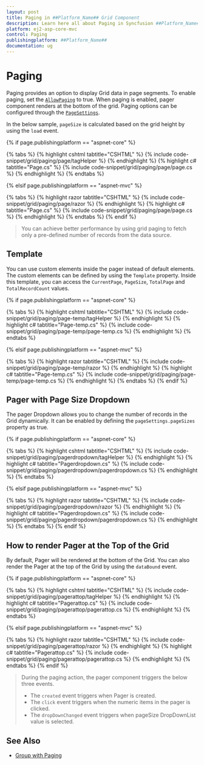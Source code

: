 ```yaml
---
layout: post
title: Paging in ##Platform_Name## Grid Component
description: Learn here all about Paging in Syncfusion ##Platform_Name## Grid component and more.
platform: ej2-asp-core-mvc
control: Paging
publishingplatform: ##Platform_Name##
documentation: ug
---
```



# Paging

Paging provides an option to display Grid data in page segments. To enable paging, set the [`AllowPaging`](https://help.syncfusion.com/cr/aspnetcore-js2/Syncfusion.EJ2.Grids.GridBuilder-1.html#Syncfusion_EJ2_Grids_GridBuilder_1_AllowPaging_System_Boolean_) to true. When paging is enabled, pager component renders at the bottom of the grid.
Paging options can be configured through the [`PageSettings`](https://help.syncfusion.com/cr/aspnetcore-js2/Syncfusion.EJ2.Grids.GridBuilder-1.html#Syncfusion_EJ2_Grids_GridBuilder_1_PageSettings_Syncfusion_EJ2_Grids_GridPageSettings_).

In the below sample, `pageSize` is calculated based on the grid height by using the `load` event.

{% if page.publishingplatform == "aspnet-core" %}

{% tabs %}
{% highlight cshtml tabtitle="CSHTML" %}
{% include code-snippet/grid/paging/page/tagHelper %}
{% endhighlight %}
{% highlight c# tabtitle="Page.cs" %}
{% include code-snippet/grid/paging/page/page.cs %}
{% endhighlight %}
{% endtabs %}

{% elsif page.publishingplatform == "aspnet-mvc" %}

{% tabs %}
{% highlight razor tabtitle="CSHTML" %}
{% include code-snippet/grid/paging/page/razor %}
{% endhighlight %}
{% highlight c# tabtitle="Page.cs" %}
{% include code-snippet/grid/paging/page/page.cs %}
{% endhighlight %}
{% endtabs %}
{% endif %}



> You can achieve better performance by using grid paging to fetch only a pre-defined number of records from the data source.

## Template

You can use custom elements inside the pager instead of default elements.
The custom elements can be defined by using the `Template` property.
Inside this template, you can access the `CurrentPage`, `PageSize`, `TotalPage` and `TotalRecordCount` values.

{% if page.publishingplatform == "aspnet-core" %}

{% tabs %}
{% highlight cshtml tabtitle="CSHTML" %}
{% include code-snippet/grid/paging/page-temp/tagHelper %}
{% endhighlight %}
{% highlight c# tabtitle="Page-temp.cs" %}
{% include code-snippet/grid/paging/page-temp/page-temp.cs %}
{% endhighlight %}
{% endtabs %}

{% elsif page.publishingplatform == "aspnet-mvc" %}

{% tabs %}
{% highlight razor tabtitle="CSHTML" %}
{% include code-snippet/grid/paging/page-temp/razor %}
{% endhighlight %}
{% highlight c# tabtitle="Page-temp.cs" %}
{% include code-snippet/grid/paging/page-temp/page-temp.cs %}
{% endhighlight %}
{% endtabs %}
{% endif %}



## Pager with Page Size Dropdown

The pager Dropdown allows you to change the number of records in the Grid dynamically. It can be enabled by defining the `pageSettings.pageSizes` property as true.

{% if page.publishingplatform == "aspnet-core" %}

{% tabs %}
{% highlight cshtml tabtitle="CSHTML" %}
{% include code-snippet/grid/paging/pagerdropdown/tagHelper %}
{% endhighlight %}
{% highlight c# tabtitle="Pagerdropdown.cs" %}
{% include code-snippet/grid/paging/pagerdropdown/pagerdropdown.cs %}
{% endhighlight %}
{% endtabs %}

{% elsif page.publishingplatform == "aspnet-mvc" %}

{% tabs %}
{% highlight razor tabtitle="CSHTML" %}
{% include code-snippet/grid/paging/pagerdropdown/razor %}
{% endhighlight %}
{% highlight c# tabtitle="Pagerdropdown.cs" %}
{% include code-snippet/grid/paging/pagerdropdown/pagerdropdown.cs %}
{% endhighlight %}
{% endtabs %}
{% endif %}



## How to render Pager at the Top of the Grid

By default, Pager will be rendered at the bottom of the Grid. You can also render the Pager at the top of the Grid by using the `dataBound` event.

{% if page.publishingplatform == "aspnet-core" %}

{% tabs %}
{% highlight cshtml tabtitle="CSHTML" %}
{% include code-snippet/grid/paging/pagerattop/tagHelper %}
{% endhighlight %}
{% highlight c# tabtitle="Pagerattop.cs" %}
{% include code-snippet/grid/paging/pagerattop/pagerattop.cs %}
{% endhighlight %}
{% endtabs %}

{% elsif page.publishingplatform == "aspnet-mvc" %}

{% tabs %}
{% highlight razor tabtitle="CSHTML" %}
{% include code-snippet/grid/paging/pagerattop/razor %}
{% endhighlight %}
{% highlight c# tabtitle="Pagerattop.cs" %}
{% include code-snippet/grid/paging/pagerattop/pagerattop.cs %}
{% endhighlight %}
{% endtabs %}
{% endif %}



> During the paging action, the pager component triggers the below three events.
> * The `created` event triggers when Pager is created.
> * The `click` event triggers when the numeric items in the pager is clicked.
> * The `dropDownChanged` event triggers when pageSize DropDownList value is selected.

## See Also

* [Group with Paging](./grouping##group-with-paging)
